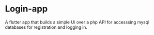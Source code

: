 # Login-app
A flutter app that builds a simple UI over a php API for accesssing mysql databases for registration and logging in.

